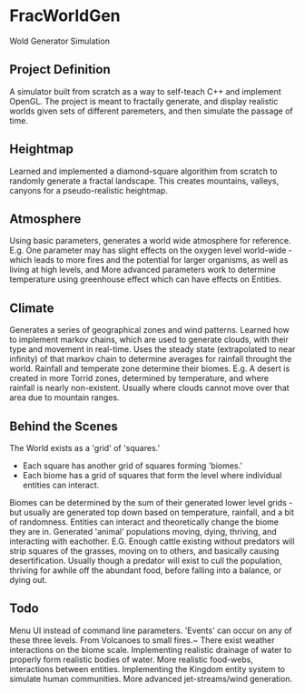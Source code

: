 # FracWorldGen
Wold Generator Simulation

## Project Definition
A simulator built from scratch as a way to self-teach C++ and implement OpenGL.
The project is meant to fractally generate, and display realistic worlds given sets of different paremeters, and then simulate
the passage of time. 

## Heightmap
  Learned and implemented a diamond-square algorithim from scratch to randomly generate a fractal landscape.
  This creates mountains, valleys, canyons for a pseudo-realistic heightmap. 
  
## Atmosphere
  Using basic parameters, generates a world wide atmosphere for reference.
    E.g. One parameter may has slight effects on the oxygen level world-wide - which leads to more fires and the potential for
    larger organisms, as well as living at high levels, and 
  More advanced parameters work to determine temperature using greenhouse effect which can have effects on Entities. 
  
## Climate
  Generates a series of geographical zones and wind patterns.
  Learned how to implement markov chains, which are used to generate clouds, with their type and movement in real-time.
    Uses the steady state (extrapolated to near infinity) of that markov chain to determine averages for rainfall throught the      world.
  Rainfall and temperate zone determine their biomes.
    E.g. A desert is created in more Torrid zones, determined by temperature, and where rainfall is nearly non-existent.
      Usually where clouds cannot move over that area due to mountain ranges. 
      
## Behind the Scenes
  The World exists as a 'grid' of 'squares.'
  - Each square has another grid of squares forming 'biomes.'
  - Each biome has a grid of squares that form the level where individual entities can interact.
  
  Biomes can be determined by the sum of their generated lower level grids - but usually are generated top down based on 
  temperature, rainfall, and a bit of randomness. 
  Entities can interact and theoretically change the biome they are in. Generated 'animal' populations moving, dying, thriving, and
  interacting with eachother. 
    E.G. Enough cattle existing without predators will strip squares of the grasses, moving on to others, and basically causing
      desertification. Usually though a predator will exist to cull the population, thriving for awhile off the abundant food,
      before falling into a balance, or dying out. 
      
## Todo
  Menu UI instead of command line parameters.
  'Events' can occur on any of these three levels. From Volcanoes to small fires.~
  There exist weather interactions on the biome scale.
  Implementing realistic drainage of water to properly form realistic bodies of water.
  More realistic food-webs, interactions between entities.
  Implementing the Kingdom entity system to simulate human communities.
  More advanced jet-streams/wind generation.
